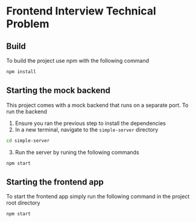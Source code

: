 # Frontend Interview Technical Problem

## Build

To build the project use npm with the following command

```bash
npm install
```

## Starting the mock backend

This project comes with a mock backend that runs on a separate port. To run the backend

1. Ensure you ran the previous step to install the dependencies
2. In a new terminal, navigate to the `simple-server` directory

```bash
cd simple-server
```

3. Run the server by runing the following commands

```bash
npm start
```

## Starting the frontend app

To start the frontend app simply run the following command in the project root directory

```bash
npm start
```
